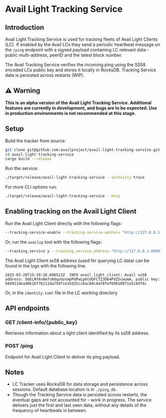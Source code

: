 # Avail Light Tracking Service

## Introduction

Avail Light Tracking Service is used for tracking fleets of Avail Light Clients (LC).
If enabled by the Avail LCs they send a periodic heartbeat message on the `/ping` endpoint with a signed payload containing LC relevant data - public multi-address, peerID and the latest block number.

The Avail Tracking Service verifies the incoming ping using the SS58 encoded LCs public key and stores it locally in RocksDB. Tracking Service data is persisted across restarts (WIP).

## ⚠️ Warning

**This is an alpha version of the Avail Light Tracking Service. Additional features are currently in development, and bugs are to be expected. Use in production environments is not recommended at this stage.**

## Setup

Build the tracker from source:

```sh
git clone git@github.com:availproject/avail-light-tracking-service.git
cd avail-light-tracking-service
cargo build --release
```

Run the service:

```sh
./target/release/avail-light-tracking-service --verbosity trace
```

For more CLI options run:

```sh
./target/release/avail-light-tracking-service --help
```

## Enabling tracking on the Avail Light Client

Run the Avail Light Client directly with the following flags:

```sh
--tracking-service-enable --tracking-service-address "http://127.0.0.1:8989"
```

Or, run the `availup` tool with the following flags:

```sh
--tracking_service y --tracking_service_address "http://127.0.0.1:8989"
```

The Avail Light Client ss58 address (used for querying LC data) can be found in the logs with the following line:

`2025-03-20T15:39:18.698513Z  INFO avail_light_client: Avail ss58 address: 5GELNf6s8m7cK6qsUysmpPGPwLp6tUGFCTZ3D64PdZ5cwumA, public key: b84911dead0b1bf7b212da759fce35d25cc0ac84c4af0faf69b10971a514df4c`

Or, in the `identity.toml` file in the LC working directory

## API endpoints

### GET /client-info/{public_key}

Retrieves information about a light client identified by its ss58 address.

### POST /ping

Endpoint for Avail Light Client to deliver its ping payload.

## Notes

- LC Tracker uses RocksDB for data storage and persistence across sessions. Default database location is in `./ping_db`.
- Though the Tracking Service data is persisted across restarts, the eventual gaps are not accounted for - work in progress. The service delivers just the first and last seen data, without any details of the frequency of heartbeats in between.
